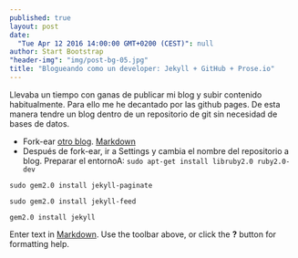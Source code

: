 ```yaml
---
published: true
layout: post
date: 
  "Tue Apr 12 2016 14:00:00 GMT+0200 (CEST)": null
author: Start Bootstrap
"header-img": "img/post-bg-05.jpg"
title: "Blogueando como un developer: Jekyll + GitHub + Prose.io"
---
```



Llevaba un tiempo con ganas de publicar mi blog y subir contenido habitualmente. Para ello me he decantado por las github pages. De esta manera tendre un blog dentro de un repositorio de git sin necesidad de bases de datos.



- Fork-ear [otro blog](https://github.com/IronSummitMedia/startbootstrap-clean-blog-jekyll). [Markdown](http://daringfireball.net/projects/markdown/)
- Después de fork-ear, ir a Settings y cambia el nombre del repositorio a blog.
 Preparar el entornoA:
`sudo apt-get install libruby2.0 ruby2.0-dev`

`sudo gem2.0 install jekyll-paginate`

`sudo gem2.0 install jekyll-feed`

`gem2.0 install jekyll`


Enter text in [Markdown](http://daringfireball.net/projects/markdown/). Use the toolbar above, or click the **?** button for formatting help.
